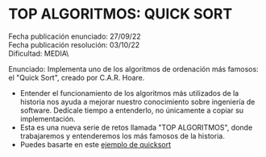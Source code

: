 # TOP ALGORITMOS: QUICK SORT

Fecha publicación enunciado: 27/09/22\
Fecha publicación resolución: 03/10/22\
Dificultad: MEDIA\

Enunciado: Implementa uno de los algoritmos de ordenación más famosos: el "Quick Sort",
creado por C.A.R. Hoare.

* Entender el funcionamiento de los algoritmos más utilizados de la historia nos ayuda a
mejorar nuestro conocimiento sobre ingeniería de software. Dedícale tiempo a entenderlo,
no únicamente a copiar su implementación.
* Esta es una nueva serie de retos llamada "TOP ALGORITMOS", donde trabajaremos y entenderemos
los más famosos de la historia.
* Puedes basarte en este [ejemplo de quicksort](https://www.genbeta.com/desarrollo/implementando-el-algoritmo-quicksort)
  